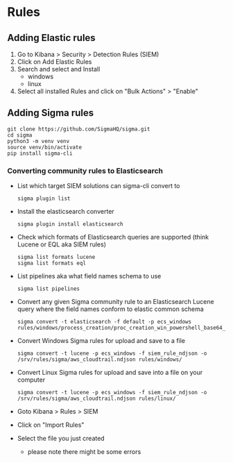 # Rules

## Adding Elastic rules

1. Go to Kibana > Security > Detection Rules (SIEM)
2. Click on Add Elastic Rules
3. Search and select and Install
   * windows
   * linux
4. Select all installed Rules and click on "Bulk Actions" > "Enable"

## Adding Sigma rules

```shell
git clone https://github.com/SigmaHQ/sigma.git
cd sigma
python3 -m venv venv
source venv/bin/activate
pip install sigma-cli
```

### Converting community rules to Elasticsearch

- List which target SIEM solutions can sigma-cli convert to

    ```shell
    sigma plugin list
    ```
- Install the elasticsearch converter

    ```shell
    sigma plugin install elasticsearch
    ```
- Check which formats of Elasticsearch queries are supported (think Lucene or EQL aka SIEM rules)

    ```shell
    sigma list formats lucene
    sigma list formats eql
    ```

- List pipelines aka what field names schema to use

    ```shell
    sigma list pipelines
    ```

- Convert any given Sigma community rule to an Elasticsearch Lucene query where the field names conform to elastic common schema

    ```shell
    sigma convert -t elasticsearch -f default -p ecs_windows rules/windows/process_creation/proc_creation_win_powershell_base64_encoded_cmd.yml
    ```

- Convert Windows Sigma rules for upload and save to a file
    ```shell
    sigma convert -t lucene -p ecs_windows -f siem_rule_ndjson -o /srv/rules/sigma/aws_cloudtrail.ndjson rules/windows/
    ```

- Convert Linux Sigma rules for upload and save into a file on your computer
    ```shell
    sigma convert -t lucene -p ecs_windows -f siem_rule_ndjson -o /srv/rules/sigma/aws_cloudtrail.ndjson rules/linux/
    ```

- Goto Kibana > Rules > SIEM
- Click on "Import Rules"
- Select the file you just created 
  - please note there might be some errors
